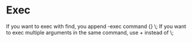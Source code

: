 # Exec
If you want to exec with find, you append -exec command {} \\;
If you want to exec multiple arguments in the same command, use + instead of \\;